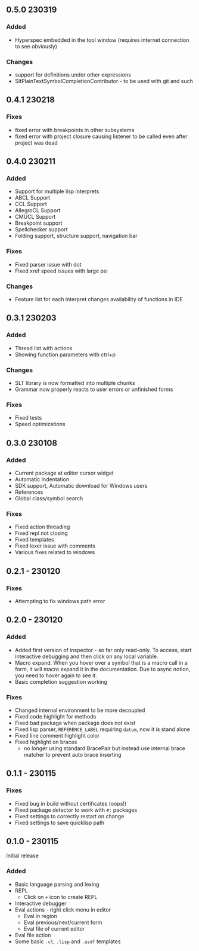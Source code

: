 ## 0.5.0 230319

### Added
- Hyperspec embedded in the tool window (requires internet connection to see obviously)

### Changes
- support for definitions under other expressions
- SltPlainTextSymbolCompletionContributor - to be used with git and such

## 0.4.1 230218

### Fixes

- fixed error with breakpoints in other subsystems
- fixed error with project closure causing listener to be called even after project was dead

## 0.4.0 230211

### Added

- Support for multiple lisp interprets
- ABCL Support
- CCL Support
- AllegroCL Support
- CMUCL Support
- Breakpoint support
- Spellchecker support
- Folding support, structure support, navigation bar

### Fixes

- Fixed parser issue with dot 
- Fixed xref speed issues with large psi

### Changes

- Feature list for each interpret changes availability of functions in IDE

## 0.3.1 230203

### Added

- Thread list with actions
- Showing function parameters with ctrl+p

### Changes

- SLT library is now formatted into multiple chunks
- Grammar now properly reacts to user errors or unfinished forms

### Fixes

- Fixed tests 
- Speed optimizations

## 0.3.0 230108

### Added

- Current package at editor cursor widget
- Automatic Indentation
- SDK support, Automatic download for Windows users
- References
- Global class/symbol search

### Fixes

- Fixed action threading
- Fixed repl not closing
- Fixed templates
- Fixed lexer issue with comments
- Various fixes related to windows


## 0.2.1 - 230120

### Fixes

- Attempting to fix windows path error

## 0.2.0 - 230120

### Added

- Added first version of inspector - so far only read-only.
  To access, start interactive debugging and then click on any local variable.
- Macro expand. When you hover over a symbol that is a macro call in a form,
  it will macro expand it in the documentation. Due to async notion,
  you need to hover again to see it.
- Basic completion suggestion working

### Fixes

- Changed internal environment to be more decoupled
- Fixed code highlight for methods
- Fixed bad package when package does not exist
- Fixed lisp parser, `REFERENCE_LABEL` requiring `datum`, now it is stand alone
- Fixed line comment highlight color
- Fixed highlight on braces
  - no longer using standard BracePair but instead use internal brace matcher to prevent auto brace inserting

## 0.1.1 - 230115

### Fixes

- Fixed bug in build without certificates (oops!)
- Fixed package detector to work with `#:` packages
- Fixed settings to correctly restart on change
- Fixed settings to save quicklisp path

## 0.1.0 - 230115

Initial release

### Added

- Basic language parsing and lexing
- REPL
  - Click on `+` icon to create REPL
- Interactive debugger
- Eval actions - right click menu in editor
  - Eval in region
  - Eval previous/next/current form
  - Eval file of current editor
- Eval file action
- Some basic `.cl`, `.lisp` and `.asdf` templates